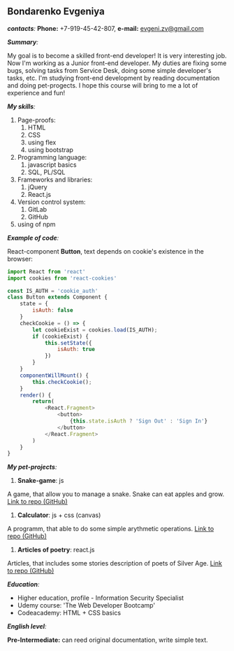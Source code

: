 ## Bondarenko Evgeniya
_**contacts**:_ __Phone:__ +7-919-45-42-807, __e-mail:__ evgeni.zv@gmail.com

_**Summary**:_ 

My goal is to become a skilled front-end developer! It is very interesting job.
Now I'm working as a Junior front-end developer. My duties are fixing some bugs, solving tasks from Service Desk, doing some simple developer's tasks, etc.
I'm studying front-end development by reading documentation and doing pet-progects. 
I hope this course will bring to me a lot of experience and fun!

_**My skills**:_

1. Page-proofs: 
    1. HTML
    1. CSS
    1. using flex
    1. using bootstrap
1. Programming language:
    1. javascript basics 
    1. SQL, PL/SQL
1. Frameworks and libraries: 
    1. jQuery
    1. React.js
1. Version control system:
    1. GitLab
    1. GitHub
1. using of npm

 _**Example of code**:_ 

React-component __Button__, text depends on cookie's existence in the browser:

```javascript
import React from 'react'
import cookies from 'react-cookies'

const IS_AUTH = 'cookie_auth'
class Button extends Component {
    state = {
        isAuth: false
    }
    checkCookie = () => {
        let cookieExist = cookies.load(IS_AUTH);
        if (cookieExist) {
            this.setState({
                isAuth: true
            })
        } 
    }
    componentWillMount() {
        this.checkCookie();
    }
    render() {
        return(
            <React.Fragment>
                <button>
                    {this.state.isAuth ? 'Sign Out' : 'Sign In'}
                </button>
            </React.Fragment>
        )
    }
}
```

_**My pet-projects**:_

1. __Snake-game__: js

A game, that allow you to manage a snake. Snake can eat apples and grow.
[Link to repo (GitHub)](https://github.com/GoldilocksJB/Snake)

1. __Calculator__: js + css (canvas) 

A programm, that able to do some simple arythmetic operations.
[Link to repo (GitHub)](https://github.com/GoldilocksJB/Calculator)

1. __Articles of poetry__: react.js

Articles, that includes some stories description of poets of Silver Age.
[Link to repo (GitHub)](https://github.com/GoldilocksJB/Blog)

_**Education**:_

* Higher education, profile - Information Security Specialist
* Udemy course: 'The Web Developer Bootcamp'
* Codeacademy: HTML + CSS basics

_**English level**:_

__Pre-Intermediate:__ can reed original documentation, write simple text.
